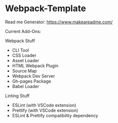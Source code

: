 # Webpack-Template

Read me Generator: https://www.makeareadme.com/

Current Add-Ons:

Webpack Stuff
* CLI Tool
* CSS Loader
* Asset Loader
* HTML Webpack Plugin
* Source Map
* Webpack Dev Server
* Gh-pages Package
* Babel Loader

Linting Stuff
* ESLint (with VSCode extension)
* Prettify (with VSCode extension)
* ESLint & Prettify compatibility dependency

